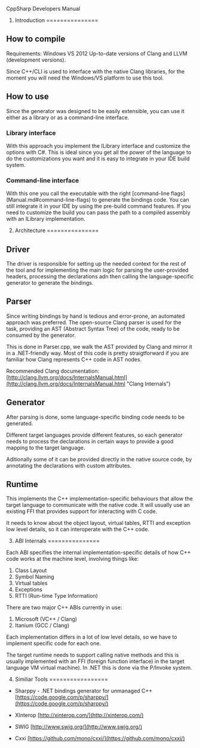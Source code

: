 CppSharp Developers Manual

1. Introduction
===============

How to compile
--------------

Requirements:
  Windows
  VS 2012
  Up-to-date versions of Clang and LLVM (development versions).

Since C++/CLI is used to interface with the native Clang libraries,
for the moment you will need the Windows/VS platform to use this tool.

How to use
----------

Since the generator was designed to be easily extensible, you can use it
either as a library or as a command-line interface.

### Library interface

  With this approach you implement the ILibrary interface and customize
  the options with C#. This is ideal since you get all the power of the
  language to do the customizations you want and it is easy to integrate
  in your IDE build system.

### Command-line interface

  With this one you call the executable with the right [command-line flags]
  (Manual.md#command-line-flags) to generate the bindings code. You can still
  integrate it in your IDE by using the pre-build command features. If you need
  to customize the build you can pass the path to a compiled assembly with an
  ILibrary implementation.

2. Architecture
===============


## Driver

The driver is responsible for setting up the needed context for the rest of
the tool and for implementing the main logic for parsing the user-provided headers,
processing the declarations adn then calling the language-specific generator to
generate the bindings.


## Parser

Since writing bindings by hand is tedious and error-prone, an automated
approach was preferred. The open-source Clang parser is used for the task,
providing an AST (Abstract Syntax Tree) of the code, ready to be consumed
by the generator.

This is done in Parser.cpp, we walk the AST provided by Clang and mirror
it in a .NET-friendly way. Most of this code is pretty straigtforward if
you are familiar how Clang represents C++ code in AST nodes.

Recommended Clang documentation: [http://clang.llvm.org/docs/InternalsManual.html](http://clang.llvm.org/docs/InternalsManual.html "Clang Internals")


## Generator

After parsing is done, some language-specific binding code needs to be generated.

Different target languages provide different features, so each generator needs to
process the declarations in certain ways to provide a good mapping to the target
language.

Aditionally some of it can be provided directly in the native source
code, by annotating the declarations with custom attributes.
 
## Runtime

This implements the C++ implementation-specific behaviours that allow
the target language to communicate with the native code. It will usually
use an existing FFI that provides support for interacting with C code.

It needs to know about the object layout, virtual tables, RTTI and
exception low level details, so it can interoperate with the C++ code.

3. ABI Internals
===============

Each ABI specifies the internal implementation-specific details of how
C++ code works at the machine level, involving things like:

 1. Class Layout
 2. Symbol Naming
 3. Virtual tables
 4. Exceptions
 5. RTTI (Run-time Type Information)

There are two major C++ ABIs currently in use:

 1. Microsoft (VC++ / Clang)
 2. Itanium (GCC / Clang)
 
Each implementation differs in a lot of low level details, so we have to
implement specific code for each one.

The target runtime needs to support calling native methods and this is usually
implemented with an FFI (foreign function interface) in the target language VM
virtual machine). In .NET this is done via the P/Invoke system.


4. Similiar Tools
=================

* Sharppy - .NET bindings generator for unmanaged C++
[https://code.google.com/p/sharppy/](https://code.google.com/p/sharppy/)

* XInterop
[http://xinterop.com/](http://xinterop.com/)

* SWIG
[http://www.swig.org/](http://www.swig.org/)

* Cxxi
[https://github.com/mono/cxxi/](https://github.com/mono/cxxi/)


